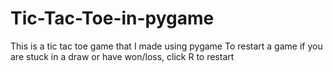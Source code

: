 # Tic-Tac-Toe-in-pygame
This is a tic tac toe game that I made using pygame
To restart a game if you are stuck in a draw or have won/loss, click R to restart
